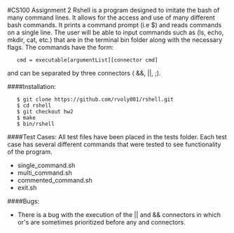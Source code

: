 #CS100 Assignment 2
Rshell is a program designed to imitate the bash of many command lines. It allows for the access and use of many different bash commands. It prints a command prompt (i.e $) and reads commands on a single line. The user will be able to input commands such as (ls, echo, mkdir, cat, etc.) that are in the terminal bin folder along with the necessary flags. The commands have the form:
```
   cmd = executable[argumentList][connector cmd]
```
and can be separated by three connectors ( &&, ||, ;). 

####Installation:
```
   $ git clone https://github.com/rvoly001/rshell.git
   $ cd rshell
   $ git checkout hw2
   $ make
   $ bin/rshell
```

####Test Cases:
All test files have been placed in the tests folder. Each test case has several different commands that were tested to see functionality of the program.
- single_command.sh
- multi_command.sh
- commented_command.sh
- exit.sh

####Bugs:
- There is a bug with the execution of the || and && connectors in which or's are sometimes prioritized before any and connectors.
